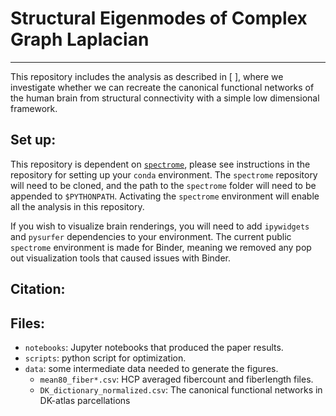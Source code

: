 # Structural Eigenmodes of Complex Graph Laplacian
---
This repository includes the analysis as described in [ ], where we investigate whether we can recreate the canonical functional networks of the human brain from structural connectivity with a simple low dimensional framework. 

## Set up:
This repository is dependent on [`spectrome`](https://github.com/Raj-Lab-UCSF/spectrome), please see instructions in the repository for setting up your `conda` environment. The `spectrome` repository will need to be cloned, and the path to the `spectrome` folder will need to be appended to `$PYTHONPATH`. Activating the `spectrome` environment will enable all the analysis in this repository.

If you wish to visualize brain renderings, you will need to add `ipywidgets` and `pysurfer` dependencies to your environment. The current public `spectrome` environment is made for Binder, meaning we removed any pop out visualization tools that caused issues with Binder. 

## Citation:


## Files:
 - `notebooks`: Jupyter notebooks that produced the paper results.
 - `scripts`: python script for optimization. 
 - `data`: some intermediate data needed to generate the figures.
    - `mean80_fiber*.csv`: HCP averaged fibercount and fiberlength files. 
    - `DK_dictionary_normalized.csv`: The canonical functional networks in DK-atlas parcellations